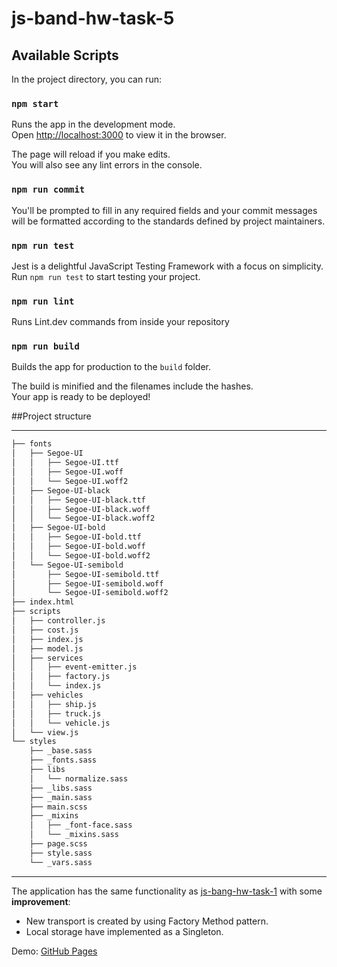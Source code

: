 # js-band-hw-task-5

## Available Scripts

In the project directory, you can run:

### `npm start`

Runs the app in the development mode.<br> Open
[http://localhost:3000](http://localhost:3000) to view it in the browser.

The page will reload if you make edits.<br> You will also see any lint errors in
the console.

### `npm run commit`

You'll be prompted to fill in any required fields and your commit messages will
be formatted according to the standards defined by project maintainers.

### `npm run test`

Jest is a delightful JavaScript Testing Framework with a focus on simplicity.
Run `npm run test` to start testing your project.

### `npm run lint`

Runs Lint.dev commands from inside your repository

### `npm run build`

Builds the app for production to the `build` folder.<br>

The build is minified and the filenames include the hashes.<br> Your app is
ready to be deployed!

##Project structure

---

```bash
├── fonts
│   ├── Segoe-UI
│   │   ├── Segoe-UI.ttf
│   │   ├── Segoe-UI.woff
│   │   └── Segoe-UI.woff2
│   ├── Segoe-UI-black
│   │   ├── Segoe-UI-black.ttf
│   │   ├── Segoe-UI-black.woff
│   │   └── Segoe-UI-black.woff2
│   ├── Segoe-UI-bold
│   │   ├── Segoe-UI-bold.ttf
│   │   ├── Segoe-UI-bold.woff
│   │   └── Segoe-UI-bold.woff2
│   └── Segoe-UI-semibold
│       ├── Segoe-UI-semibold.ttf
│       ├── Segoe-UI-semibold.woff
│       └── Segoe-UI-semibold.woff2
├── index.html
├── scripts
│   ├── controller.js
│   ├── cost.js
│   ├── index.js
│   ├── model.js
│   ├── services
│   │   ├── event-emitter.js
│   │   ├── factory.js
│   │   └── index.js
│   ├── vehicles
│   │   ├── ship.js
│   │   ├── truck.js
│   │   └── vehicle.js
│   └── view.js
└── styles
    ├── _base.sass
    ├── _fonts.sass
    ├── libs
    │   └── normalize.sass
    ├── _libs.sass
    ├── _main.sass
    ├── main.scss
    ├── _mixins
    │   ├── _font-face.sass
    │   └── _mixins.sass
    ├── page.scss
    ├── style.sass
    └── _vars.sass
```

---

The application has the same functionality as
[js-bang-hw-task-1](https://github.com/murarova/js-band-hw-task-1) with some
**improvement**:

- New transport is created by using Factory Method pattern.
- Local storage have implemented as a Singleton.

Demo: [GitHub Pages](https://murarova.github.io/js-band-hw-task-3/build/)
